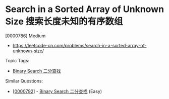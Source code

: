 # Search in a Sorted Array of Unknown Size 搜索长度未知的有序数组

[0000786] Medium

- https://leetcode-cn.com/problems/search-in-a-sorted-array-of-unknown-size/

Topic Tags:

- [Binary Search 二分查找](https://leetcode-cn.com/tag/binary-search/)

Similar Questions:

- [[0000792](https://leetcode-cn.com/problems/binary-search/)] - [Binary Search 二分查找](./0000792.binary-search.md) (Easy)
